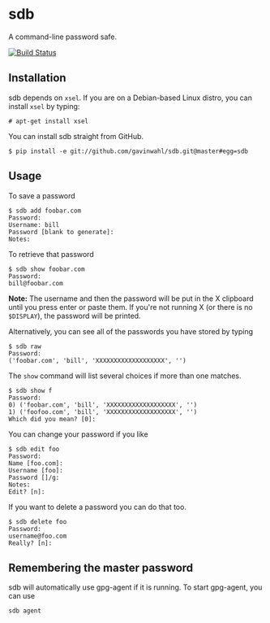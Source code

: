 # sdb

A command-line password safe.

[![Build Status](https://travis-ci.org/gavinwahl/sdb.png?branch=master)](https://travis-ci.org/gavinwahl/sdb)

## Installation

sdb depends on `xsel`.  If you are on a Debian-based Linux distro, you can
install `xsel` by typing:

    # apt-get install xsel

You can install sdb straight from GitHub.

    $ pip install -e git://github.com/gavinwahl/sdb.git@master#egg=sdb

## Usage

To save a password

    $ sdb add foobar.com
    Password:
    Username: bill
    Password [blank to generate]:
    Notes:

To retrieve that password

    $ sdb show foobar.com
    Password:
    bill@foobar.com

**Note:** The username and then the password will be put in the X clipboard
until you press enter or paste them. If you're not running X (or there is no
`$DISPLAY`), the password will be printed.

Alternatively, you can see all of the passwords you have stored by typing

    $ sdb raw
    Password:
    ('foobar.com', 'bill', 'XXXXXXXXXXXXXXXXXXX', '')

The `show` command will list several choices if more than one matches.

    $ sdb show f
    Password:
    0) ('foobar.com', 'bill', 'XXXXXXXXXXXXXXXXXXX', '')
    1) ('foofoo.com', 'bill', 'XXXXXXXXXXXXXXXXXXX', '')
    Which did you mean? [0]:

You can change your password if you like

    $ sdb edit foo
    Password:
    Name [foo.com]:
    Username [foo]:
    Password []/g:
    Notes:
    Edit? [n]:

If you want to delete a password you can do that too.

    $ sdb delete foo
    Password:
    username@foo.com
    Really? [n]:

## Remembering the master password

sdb will automatically use gpg-agent if it is running. To start gpg-agent, you
can use

    sdb agent
